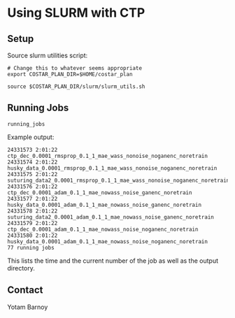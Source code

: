 
# Using SLURM with CTP

## Setup

Source slurm utilities script:
```
# Change this to whatever seems appropriate
export COSTAR_PLAN_DIR=$HOME/costar_plan

source $COSTAR_PLAN_DIR/slurm/slurm_utils.sh
```

## Running Jobs

```
running_jobs
```

Example output:
```
24331573 2:01:22 ctp_dec_0.0001_rmsprop_0.1_1_mae_wass_nonoise_noganenc_noretrain
24331574 2:01:22 husky_data_0.0001_rmsprop_0.1_1_mae_wass_nonoise_noganenc_noretrain
24331575 2:01:22 suturing_data2_0.0001_rmsprop_0.1_1_mae_wass_nonoise_noganenc_noretrain
24331576 2:01:22 ctp_dec_0.0001_adam_0.1_1_mae_nowass_noise_ganenc_noretrain
24331577 2:01:22 husky_data_0.0001_adam_0.1_1_mae_nowass_noise_ganenc_noretrain
24331578 2:01:22 suturing_data2_0.0001_adam_0.1_1_mae_nowass_noise_ganenc_noretrain
24331579 2:01:22 ctp_dec_0.0001_adam_0.1_1_mae_nowass_noise_noganenc_noretrain
24331580 2:01:22 husky_data_0.0001_adam_0.1_1_mae_nowass_noise_noganenc_noretrain
77 running jobs
```

This lists the time and the current number of the job as well as the output directory.

## Contact

Yotam Barnoy
